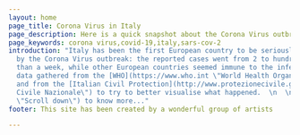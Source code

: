 ```yaml
---
layout: home
page_title: Corona Virus in Italy
page_description: Here is a quick snapshot about the Corona Virus outbreak in Italy
page_keywords: corona virus,covid-19,italy,sars-cov-2
introduction: "Italy has been the first European country to be seriously affected
  by the Corona Virus outbreak: the reported cases went from 2 to hundreds in less
  than a week, while other European countries seemed immune to the infection. We use
  data gathered from the [WHO](https://www.who.int \"World Health Organization\")
  and from the [Italian Civil Protection](http://www.protezionecivile.gov.it/ \"Protezione
  Civile Nazionale\") to try to better visualise what happened.  \n  \n[Scroll down](#data
  \"Scroll down\") to know more..."
footer: This site has been created by a wonderful group of artists

---
```

